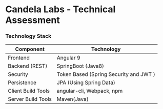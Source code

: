 # Candela Labs - Technical Assessment

### Technology Stack
|Component   |Technology   |
|---|---|
|Frontend   | Angular 9  |
|Backend (REST)   | SpringBoot (Java8)  |
|Security   |Token Based (Spring Security and JWT )   |
|Persistence   |JPA (Using Spring Data)   |
|Client Build Tools   |angular-cli, Webpack, npm   |
|Server Build Tools   |Maven(Java)   |
